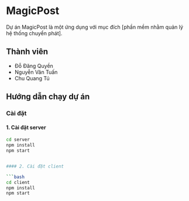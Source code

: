 # MagicPost

Dự án MagicPost là một ứng dụng với mục đích [phần mềm nhằm quản lý hệ thống chuyển phát].

## Thành viên

- Đỗ Đăng Quyền
- Nguyễn Văn Tuấn
- Chu Quang Tú

## Hướng dẫn chạy dự án

### Cài đặt

#### 1. Cài đặt server

```bash
cd server
npm install
npm start


#### 2. Cài đặt client

```bash
cd client
npm install
npm start

